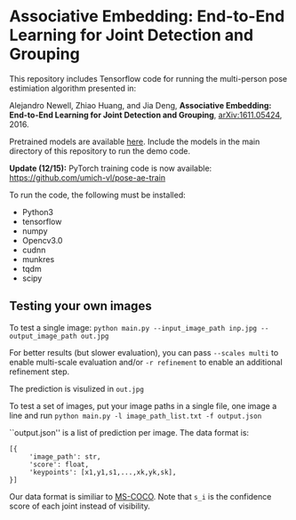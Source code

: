 # Associative Embedding: End-to-End Learning for Joint Detection and Grouping

This repository includes Tensorflow code for running the multi-person pose estimiation algorithm presented in:

Alejandro Newell, Zhiao Huang, and Jia Deng, 
**Associative Embedding: End-to-End Learning for Joint Detection and Grouping**, 
[arXiv:1611.05424](https://arxiv.org/abs/1611.05424v2), 2016.

Pretrained models are available [here](https://umich.box.com/s/zm6iapt00k6wbgihq39don57sfvkahlj). Include the models in the main directory of this repository to run the demo code.

**Update (12/15):** PyTorch training code is now available: https://github.com/umich-vl/pose-ae-train

To run the code, the following must be installed:

- Python3
- tensorflow
- numpy
- Opencv3.0
- cudnn
- munkres
- tqdm
- scipy

## Testing your own images
To test a single image: ```python main.py --input_image_path inp.jpg --output_image_path out.jpg```

For better results (but slower evaluation), you can pass ```--scales multi``` to enable multi-scale evaluation and/or ```-r refinement``` to enable an additional refinement step. 

The prediction is visulized in ```out.jpg```

To test a set of images, put your image paths in a single file, one image a line and run ```python main.py -l image_path_list.txt -f output.json```

``output.json'' is a list of prediction per image. The data format is:

```
[{
     'image_path': str,
     'score': float,
     'keypoints': [x1,y1,s1,...,xk,yk,sk],
}]
```

Our data format is similiar to [MS-COCO](http://mscoco.org/dataset/#format). Note that ```s_i``` is the confidence score of each joint instead of visibility.

